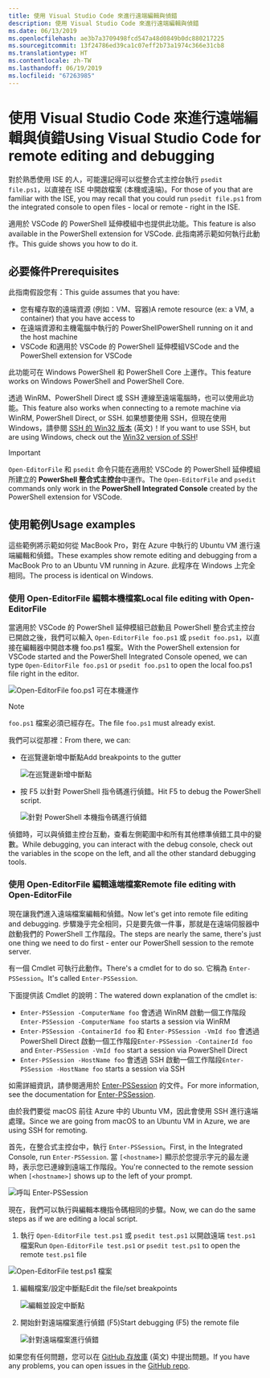 ```yaml
---
title: 使用 Visual Studio Code 來進行遠端編輯與偵錯
description: 使用 Visual Studio Code 來進行遠端編輯與偵錯
ms.date: 06/13/2019
ms.openlocfilehash: ae3b7a3709498fcd547a48d0849b0dc880217225
ms.sourcegitcommit: 13f24786ed39ca1c07eff2b73a1974c366e31cb8
ms.translationtype: HT
ms.contentlocale: zh-TW
ms.lasthandoff: 06/19/2019
ms.locfileid: "67263985"
---
```

# <a name="using-visual-studio-code-for-remote-editing-and-debugging"></a><span data-ttu-id="26407-103">使用 Visual Studio Code 來進行遠端編輯與偵錯</span><span class="sxs-lookup"><span data-stu-id="26407-103">Using Visual Studio Code for remote editing and debugging</span></span>

<span data-ttu-id="26407-104">對於熟悉使用 ISE 的人，可能還記得可以從整合式主控台執行 `psedit file.ps1`，以直接在 ISE 中開啟檔案 (本機或遠端)。</span><span class="sxs-lookup"><span data-stu-id="26407-104">For those of you that are familiar with the ISE, you may recall that you could run `psedit file.ps1` from the integrated console to open files - local or remote - right in the ISE.</span></span>

<span data-ttu-id="26407-105">適用於 VSCode 的 PowerShell 延伸模組中也提供此功能。</span><span class="sxs-lookup"><span data-stu-id="26407-105">This feature is also available in the PowerShell extension for VSCode.</span></span> <span data-ttu-id="26407-106">此指南將示範如何執行此動作。</span><span class="sxs-lookup"><span data-stu-id="26407-106">This guide shows you how to do it.</span></span>

## <a name="prerequisites"></a><span data-ttu-id="26407-107">必要條件</span><span class="sxs-lookup"><span data-stu-id="26407-107">Prerequisites</span></span>

<span data-ttu-id="26407-108">此指南假設您有：</span><span class="sxs-lookup"><span data-stu-id="26407-108">This guide assumes that you have:</span></span>

- <span data-ttu-id="26407-109">您有權存取的遠端資源 (例如：VM、容器)</span><span class="sxs-lookup"><span data-stu-id="26407-109">A remote resource (ex: a VM, a container) that you have access to</span></span>
- <span data-ttu-id="26407-110">在遠端資源和主機電腦中執行的 PowerShell</span><span class="sxs-lookup"><span data-stu-id="26407-110">PowerShell running on it and the host machine</span></span>
- <span data-ttu-id="26407-111">VSCode 和適用於 VSCode 的 PowerShell 延伸模組</span><span class="sxs-lookup"><span data-stu-id="26407-111">VSCode and the PowerShell extension for VSCode</span></span>

<span data-ttu-id="26407-112">此功能可在 Windows PowerShell 和 PowerShell Core 上運作。</span><span class="sxs-lookup"><span data-stu-id="26407-112">This feature works on Windows PowerShell and PowerShell Core.</span></span>

<span data-ttu-id="26407-113">透過 WinRM、PowerShell Direct 或 SSH 連線至遠端電腦時，也可以使用此功能。</span><span class="sxs-lookup"><span data-stu-id="26407-113">This feature also works when connecting to a remote machine via WinRM, PowerShell Direct, or SSH.</span></span> <span data-ttu-id="26407-114">如果想要使用 SSH，但現在使用 Windows，請參閱 [SSH 的 Win32 版本](https://github.com/PowerShell/Win32-OpenSSH) \(英文\)！</span><span class="sxs-lookup"><span data-stu-id="26407-114">If you want to use SSH, but are using Windows, check out the [Win32 version of SSH](https://github.com/PowerShell/Win32-OpenSSH)!</span></span>

> [!IMPORTANT]
> <span data-ttu-id="26407-115">`Open-EditorFile` 和 `psedit` 命令只能在適用於 VSCode 的 PowerShell 延伸模組所建立的 **PowerShell 整合式主控台**中運作。</span><span class="sxs-lookup"><span data-stu-id="26407-115">The `Open-EditorFile` and `psedit` commands only work in the **PowerShell Integrated Console** created by the PowerShell extension for VSCode.</span></span>

## <a name="usage-examples"></a><span data-ttu-id="26407-116">使用範例</span><span class="sxs-lookup"><span data-stu-id="26407-116">Usage examples</span></span>

<span data-ttu-id="26407-117">這些範例將示範如何從 MacBook Pro，對在 Azure 中執行的 Ubuntu VM 進行遠端編輯和偵錯。</span><span class="sxs-lookup"><span data-stu-id="26407-117">These examples show remote editing and debugging from a MacBook Pro to an Ubuntu VM running in Azure.</span></span> <span data-ttu-id="26407-118">此程序在 Windows 上完全相同。</span><span class="sxs-lookup"><span data-stu-id="26407-118">The process is identical on Windows.</span></span>

### <a name="local-file-editing-with-open-editorfile"></a><span data-ttu-id="26407-119">使用 Open-EditorFile 編輯本機檔案</span><span class="sxs-lookup"><span data-stu-id="26407-119">Local file editing with Open-EditorFile</span></span>

<span data-ttu-id="26407-120">當適用於 VSCode 的 PowerShell 延伸模組已啟動且 PowerShell 整合式主控台已開啟之後，我們可以輸入 `Open-EditorFile foo.ps1` 或 `psedit foo.ps1`，以直接在編輯器中開啟本機 foo.ps1 檔案。</span><span class="sxs-lookup"><span data-stu-id="26407-120">With the PowerShell extension for VSCode started and the PowerShell Integrated Console opened, we can type `Open-EditorFile foo.ps1` or `psedit foo.ps1` to open the local foo.ps1 file right in the editor.</span></span>

![Open-EditorFile foo.ps1 可在本機運作](images/Using-VSCode-for-Remote-Editing-and-Debugging/1-open-local-file.png)

>[!NOTE]
> <span data-ttu-id="26407-122">`foo.ps1` 檔案必須已經存在。</span><span class="sxs-lookup"><span data-stu-id="26407-122">The file `foo.ps1` must already exist.</span></span>

<span data-ttu-id="26407-123">我們可以從那裡：</span><span class="sxs-lookup"><span data-stu-id="26407-123">From there, we can:</span></span>

- <span data-ttu-id="26407-124">在巡覽邊新增中斷點</span><span class="sxs-lookup"><span data-stu-id="26407-124">Add breakpoints to the gutter</span></span>

  ![在巡覽邊新增中斷點](images/Using-VSCode-for-Remote-Editing-and-Debugging/2-adding-breakpoint-gutter.png)

- <span data-ttu-id="26407-126">按 F5 以針對 PowerShell 指令碼進行偵錯。</span><span class="sxs-lookup"><span data-stu-id="26407-126">Hit F5 to debug the PowerShell script.</span></span>

  ![針對 PowerShell 本機指令碼進行偵錯](images/Using-VSCode-for-Remote-Editing-and-Debugging/3-local-debug.png)

<span data-ttu-id="26407-128">偵錯時，可以與偵錯主控台互動，查看左側範圍中和所有其他標準偵錯工具中的變數。</span><span class="sxs-lookup"><span data-stu-id="26407-128">While debugging, you can interact with the debug console, check out the variables in the scope on the left, and all the other standard debugging tools.</span></span>

### <a name="remote-file-editing-with-open-editorfile"></a><span data-ttu-id="26407-129">使用 Open-EditorFile 編輯遠端檔案</span><span class="sxs-lookup"><span data-stu-id="26407-129">Remote file editing with Open-EditorFile</span></span>

<span data-ttu-id="26407-130">現在讓我們進入遠端檔案編輯和偵錯。</span><span class="sxs-lookup"><span data-stu-id="26407-130">Now let's get into remote file editing and debugging.</span></span> <span data-ttu-id="26407-131">步驟幾乎完全相同，只是要先做一件事，那就是在遠端伺服器中啟動我們的 PowerShell 工作階段。</span><span class="sxs-lookup"><span data-stu-id="26407-131">The steps are nearly the same, there's just one thing we need to do first - enter our PowerShell session to the remote server.</span></span>

<span data-ttu-id="26407-132">有一個 Cmdlet 可執行此動作。</span><span class="sxs-lookup"><span data-stu-id="26407-132">There's a cmdlet for to do so.</span></span> <span data-ttu-id="26407-133">它稱為 `Enter-PSSession`。</span><span class="sxs-lookup"><span data-stu-id="26407-133">It's called `Enter-PSSession`.</span></span>

<span data-ttu-id="26407-134">下面提供該 Cmdlet 的說明：</span><span class="sxs-lookup"><span data-stu-id="26407-134">The watered down explanation of the cmdlet is:</span></span>

- <span data-ttu-id="26407-135">`Enter-PSSession -ComputerName foo` 會透過 WinRM 啟動一個工作階段</span><span class="sxs-lookup"><span data-stu-id="26407-135">`Enter-PSSession -ComputerName foo` starts a session via WinRM</span></span>
- <span data-ttu-id="26407-136">`Enter-PSSession -ContainerId foo` 和 `Enter-PSSession -VmId foo` 會透過 PowerShell Direct 啟動一個工作階段</span><span class="sxs-lookup"><span data-stu-id="26407-136">`Enter-PSSession -ContainerId foo` and `Enter-PSSession -VmId foo` start a session via PowerShell Direct</span></span>
- <span data-ttu-id="26407-137">`Enter-PSSession -HostName foo` 會透過 SSH 啟動一個工作階段</span><span class="sxs-lookup"><span data-stu-id="26407-137">`Enter-PSSession -HostName foo` starts a session via SSH</span></span>

<span data-ttu-id="26407-138">如需詳細資訊，請參閱適用於 [Enter-PSSession](/powershell/module/microsoft.powershell.core/enter-pssession) 的文件。</span><span class="sxs-lookup"><span data-stu-id="26407-138">For more information, see the documentation for [Enter-PSSession](/powershell/module/microsoft.powershell.core/enter-pssession).</span></span>

<span data-ttu-id="26407-139">由於我們要從 macOS 前往 Azure 中的 Ubuntu VM，因此會使用 SSH 進行遠端處理。</span><span class="sxs-lookup"><span data-stu-id="26407-139">Since we are going from macOS to an Ubuntu VM in Azure, we are using SSH for remoting.</span></span>

<span data-ttu-id="26407-140">首先，在整合式主控台中，執行 `Enter-PSSession`。</span><span class="sxs-lookup"><span data-stu-id="26407-140">First, in the Integrated Console, run `Enter-PSSession`.</span></span> <span data-ttu-id="26407-141">當 `[<hostname>]` 顯示於您提示字元的最左邊時，表示您已連線到遠端工作階段。</span><span class="sxs-lookup"><span data-stu-id="26407-141">You're connected to the remote session when `[<hostname>]` shows up to the left of your prompt.</span></span>

![呼叫 Enter-PSSession](images/Using-VSCode-for-Remote-Editing-and-Debugging/4-enter-pssession.png)

<span data-ttu-id="26407-143">現在，我們可以執行與編輯本機指令碼相同的步驟。</span><span class="sxs-lookup"><span data-stu-id="26407-143">Now, we can do the same steps as if we are editing a local script.</span></span>

1. <span data-ttu-id="26407-144">執行 `Open-EditorFile test.ps1` 或 `psedit test.ps1` 以開啟遠端 `test.ps1` 檔案</span><span class="sxs-lookup"><span data-stu-id="26407-144">Run `Open-EditorFile test.ps1` or `psedit test.ps1` to open the remote `test.ps1` file</span></span>

  ![Open-EditorFile test.ps1 檔案](images/Using-VSCode-for-Remote-Editing-and-Debugging/5-open-remote-file.png)

1. <span data-ttu-id="26407-146">編輯檔案/設定中斷點</span><span class="sxs-lookup"><span data-stu-id="26407-146">Edit the file/set breakpoints</span></span>

   ![編輯並設定中斷點](images/Using-VSCode-for-Remote-Editing-and-Debugging/6-set-breakpoints.png)

1. <span data-ttu-id="26407-148">開始針對遠端檔案進行偵錯 (F5)</span><span class="sxs-lookup"><span data-stu-id="26407-148">Start debugging (F5) the remote file</span></span>

   ![針對遠端檔案進行偵錯](images/Using-VSCode-for-Remote-Editing-and-Debugging/7-start-debugging.png)

<span data-ttu-id="26407-150">如果您有任何問題，您可以在 [GitHub 存放庫](https://github.com/powershell/vscode-powershell) \(英文\) 中提出問題。</span><span class="sxs-lookup"><span data-stu-id="26407-150">If you have any problems, you can open issues in the [GitHub repo](https://github.com/powershell/vscode-powershell).</span></span>
